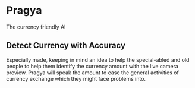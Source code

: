 # Pragya
The currency friendly AI

## Detect Currency with Accuracy

Especially made, keeping in mind an idea to help the special-abled and old people to help them identify the currency amount with the live camera preview.
Pragya will speak the amount to ease the general activities of currency exchange which they might face problems into.
